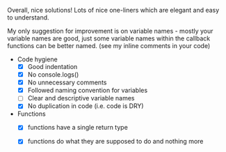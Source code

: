 Overall, nice solutions! Lots of nice one-liners which are elegant and easy to understand. 

My only suggestion for improvement is on variable names - mostly your variable names are good, just some variable names within the callback functions can be better named. (see my inline comments in your code)

- Code hygiene
	- [x] Good indentation
	- [x] No console.logs()
	- [x] No unnecessary comments
	- [x] Followed naming convention for variables
	- [ ] Clear and descriptive variable names 
	- [x] No duplication in code (i.e. code is DRY)

- Functions
	- [x] functions have a single return type
	- [x] functions do what they are supposed to do and nothing more
  